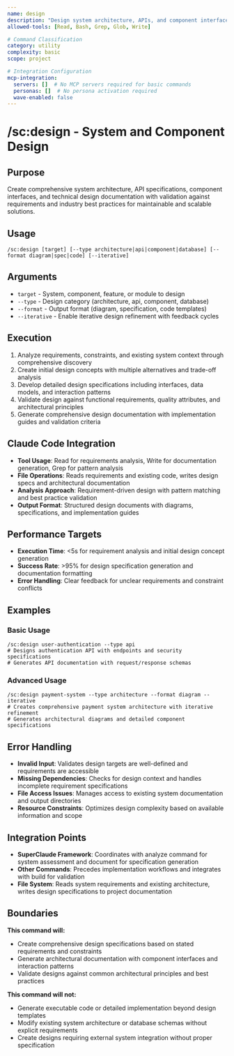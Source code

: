 ```yaml
---
name: design
description: "Design system architecture, APIs, and component interfaces with comprehensive specifications"
allowed-tools: [Read, Bash, Grep, Glob, Write]

# Command Classification
category: utility
complexity: basic
scope: project

# Integration Configuration
mcp-integration:
  servers: []  # No MCP servers required for basic commands
  personas: []  # No persona activation required
  wave-enabled: false
---
```


# /sc:design - System and Component Design

## Purpose
Create comprehensive system architecture, API specifications, component interfaces, and technical design documentation with validation against requirements and industry best practices for maintainable and scalable solutions.

## Usage
```
/sc:design [target] [--type architecture|api|component|database] [--format diagram|spec|code] [--iterative]
```

## Arguments
- `target` - System, component, feature, or module to design
- `--type` - Design category (architecture, api, component, database)
- `--format` - Output format (diagram, specification, code templates)
- `--iterative` - Enable iterative design refinement with feedback cycles

## Execution
1. Analyze requirements, constraints, and existing system context through comprehensive discovery
2. Create initial design concepts with multiple alternatives and trade-off analysis
3. Develop detailed design specifications including interfaces, data models, and interaction patterns
4. Validate design against functional requirements, quality attributes, and architectural principles
5. Generate comprehensive design documentation with implementation guides and validation criteria

## Claude Code Integration
- **Tool Usage**: Read for requirements analysis, Write for documentation generation, Grep for pattern analysis
- **File Operations**: Reads requirements and existing code, writes design specs and architectural documentation
- **Analysis Approach**: Requirement-driven design with pattern matching and best practice validation
- **Output Format**: Structured design documents with diagrams, specifications, and implementation guides

## Performance Targets
- **Execution Time**: <5s for requirement analysis and initial design concept generation
- **Success Rate**: >95% for design specification generation and documentation formatting
- **Error Handling**: Clear feedback for unclear requirements and constraint conflicts

## Examples

### Basic Usage
```
/sc:design user-authentication --type api
# Designs authentication API with endpoints and security specifications
# Generates API documentation with request/response schemas
```

### Advanced Usage
```
/sc:design payment-system --type architecture --format diagram --iterative
# Creates comprehensive payment system architecture with iterative refinement
# Generates architectural diagrams and detailed component specifications
```

## Error Handling
- **Invalid Input**: Validates design targets are well-defined and requirements are accessible
- **Missing Dependencies**: Checks for design context and handles incomplete requirement specifications
- **File Access Issues**: Manages access to existing system documentation and output directories
- **Resource Constraints**: Optimizes design complexity based on available information and scope

## Integration Points
- **SuperClaude Framework**: Coordinates with analyze command for system assessment and document for specification generation
- **Other Commands**: Precedes implementation workflows and integrates with build for validation
- **File System**: Reads system requirements and existing architecture, writes design specifications to project documentation

## Boundaries

**This command will:**
- Create comprehensive design specifications based on stated requirements and constraints
- Generate architectural documentation with component interfaces and interaction patterns
- Validate designs against common architectural principles and best practices

**This command will not:**
- Generate executable code or detailed implementation beyond design templates
- Modify existing system architecture or database schemas without explicit requirements
- Create designs requiring external system integration without proper specification
